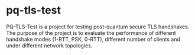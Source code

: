 # pq-tls-test
<!-- This is my readme.
git remote add origin https://github.com/nogogame/pq-tls-test.git
git push -u origin master

git add .
git commit -m "描述更改的提交信息"
git push origin master -->

PQ-TLS-Test is a project for testing post-quantum secure TLS handshakes. The purpose of the project is to evaluate the performance of different handshake modes (1-RTT, PSK, 0-RTT), different number of clients and under different network topologies.
